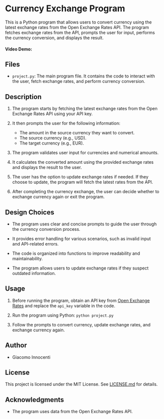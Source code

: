 # Currency Exchange Program

This is a Python program that allows users to convert currency using the latest exchange rates from the Open Exchange Rates API. The program fetches exchange rates from the API, prompts the user for input, performs the currency conversion, and displays the result.

#### Video Demo:  <URL HERE>

## Files

- `project.py`: The main program file. It contains the code to interact with the user, fetch exchange rates, and perform currency conversion.

## Description

1. The program starts by fetching the latest exchange rates from the Open Exchange Rates API using your API key.

2. It then prompts the user for the following information:
   - The amount in the source currency they want to convert.
   - The source currency (e.g., USD).
   - The target currency (e.g., EUR).

3. The program validates user input for currencies and numerical amounts.

4. It calculates the converted amount using the provided exchange rates and displays the result to the user.

5. The user has the option to update exchange rates if needed. If they choose to update, the program will fetch the latest rates from the API.

6. After completing the currency exchange, the user can decide whether to exchange currency again or exit the program.

## Design Choices

- The program uses clear and concise prompts to guide the user through the currency conversion process.

- It provides error handling for various scenarios, such as invalid input and API-related errors.

- The code is organized into functions to improve readability and maintainability.

- The program allows users to update exchange rates if they suspect outdated information.

## Usage

1. Before running the program, obtain an API key from [Open Exchange Rates](https://openexchangerates.org/signup) and replace the `api_key` variable in the code.

2. Run the program using Python: `python project.py`

3. Follow the prompts to convert currency, update exchange rates, and exchange currency again.

## Author

- Giacomo Innocenti

## License

This project is licensed under the MIT License. See [LICENSE.md](LICENSE.md) for details.

## Acknowledgments

- The program uses data from the Open Exchange Rates API.

